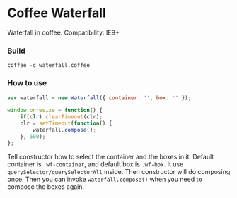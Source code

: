 # Coffee Waterfall

Waterfall in coffee. Compatibility: IE9+

### Build

```shell
coffee -c waterfall.coffee
```

### How to use

```javascript
var waterfall = new Waterfall({ container: '', box: '' });

window.onresize = function() {
    if(clr) clearTimeout(clr);
    clr = setTimeout(function() {
        waterfall.compose();
    }, 500);
};
```

Tell constructor how to select the container and the boxes in it. Default container is `.wf-container`, and default box is `.wf-box`. It use `querySelector/querySelectorAll` inside. Then constructor will do composing once. Then you can invoke `waterfall.compose()` when you need to compose the boxes again.
